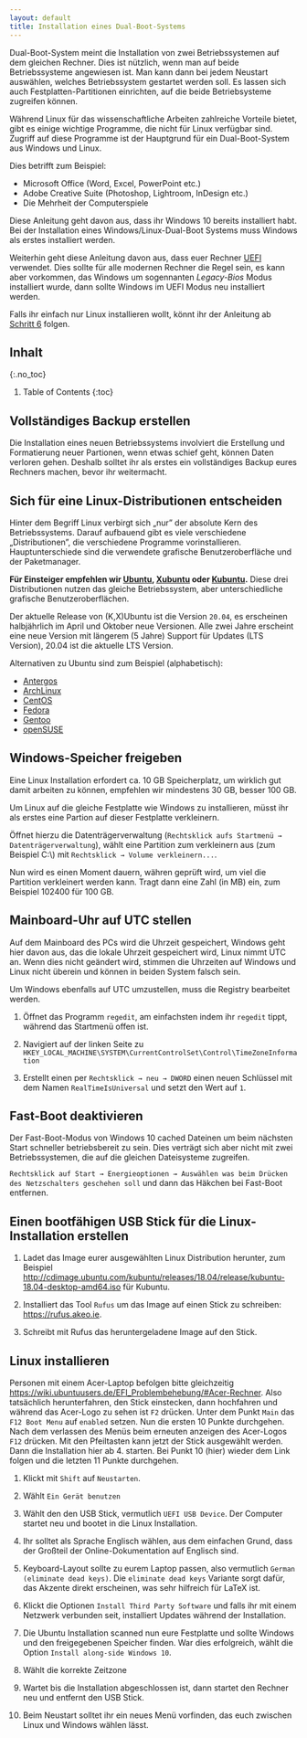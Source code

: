 ```yaml
---
layout: default
title: Installation eines Dual-Boot-Systems
---
```


Dual-Boot-System meint die Installation von zwei Betriebssystemen auf dem gleichen Rechner.
Dies ist nützlich, wenn man auf beide Betriebssysteme angewiesen ist.
Man kann dann bei jedem Neustart auswählen, welches Betriebssystem gestartet werden soll.
Es lassen sich auch Festplatten-Partitionen einrichten, auf die beide Betriebsysteme
zugreifen können.

Während Linux für das wissenschaftliche Arbeiten zahlreiche Vorteile bietet,
gibt es einige wichtige Programme, die nicht für Linux verfügbar sind.
Zugriff auf diese Programme ist der Hauptgrund für ein Dual-Boot-System aus Windows und Linux.

Dies betrifft zum Beispiel:

* Microsoft Office (Word, Excel, PowerPoint etc.)
* Adobe Creative Suite (Photoshop, Lightroom, InDesign etc.)
* Die Mehrheit der Computerspiele

Diese Anleitung geht davon aus, dass ihr Windows 10 bereits installiert habt.
Bei der Installation eines Windows/Linux-Dual-Boot Systems muss Windows als erstes installiert
werden.

Weiterhin geht diese Anleitung davon aus, dass euer Rechner [UEFI](https://en.wikipedia.org/wiki/Unified_Extensible_Firmware_Interface)
verwendet.
Dies sollte für alle modernen Rechner die Regel sein, es kann aber vorkommen,
das Windows um sogennanten *Legacy-Bios* Modus installiert wurde, dann sollte Windows im UEFI Modus neu installiert werden.

Falls ihr einfach nur Linux installieren wollt, könnt ihr der Anleitung ab [Schritt 6](#einen-bootfähigen-usb-stick-für-die-linux-installation-erstellen) folgen.


## Inhalt
{:.no_toc}

1. Table of Contents
{:toc}


## Vollständiges Backup erstellen

Die Installation eines neuen Betriebssystems involviert die Erstellung und
Formatierung neuer Partionen, wenn etwas schief geht, können Daten verloren gehen.
Deshalb solltet ihr als erstes ein vollständiges Backup eures Rechners machen, bevor
ihr weitermacht.


## Sich für eine Linux-Distributionen entscheiden

Hinter dem Begriff Linux verbirgt sich „nur” der absolute Kern des Betriebssystems.
Darauf aufbauend gibt es viele verschiedene „Distributionen”, die verschiedene
Programme vorinstallieren.
Hauptunterschiede sind die verwendete grafische Benutzeroberfläche und der Paketmanager.

**Für Einsteiger empfehlen wir [Ubuntu](https://www.ubuntu.com/), [Xubuntu](https://xubuntu.org/) oder [Kubuntu](https://kubuntu.org/).**
Diese drei Distributionen nutzen das gleiche Betriebssystem, aber unterschiedliche grafische Benutzeroberflächen.





Der aktuelle Release von (K,X)Ubuntu ist die Version `20.04`, es erscheinen halbjährlich
im April und Oktober neue Versionen.
Alle zwei Jahre erscheint eine neue Version mit längerem (5 Jahre) Support für Updates (LTS Version), 20.04 ist die aktuelle LTS Version.

Alternativen zu Ubuntu sind zum Beispiel (alphabetisch):

* [Antergos](https://antergos.com/)
* [ArchLinux](https://www.archlinux.org/)
* [CentOS](https://www.centos.org/)
* [Fedora](https://getfedora.org/de/)
* [Gentoo](https://www.gentoo.org/)
* [openSUSE](https://www.opensuse.org/)


## Windows-Speicher freigeben

Eine Linux Installation erfordert ca. 10 GB Speicherplatz, um wirklich gut
damit arbeiten zu können, empfehlen wir mindestens 30 GB, besser 100 GB.

Um Linux auf die gleiche Festplatte wie Windows zu installieren, müsst ihr als
erstes eine Partion auf dieser Festplatte verkleinern.

Öffnet hierzu die Datenträgerverwaltung (`Rechtsklick aufs Startmenü → Datenträgerverwaltung`),
wählt eine Partition zum verkleinern aus (zum Beispiel C:\\) mit  `Rechtsklick → Volume verkleinern...`.

Nun wird es einen Moment dauern, währen geprüft wird, um viel die Partition verkleinert werden kann.
Tragt dann eine Zahl (in MB) ein, zum Beispiel 102400 für 100 GB.

## Mainboard-Uhr auf UTC stellen

Auf dem Mainboard des PCs wird die Uhrzeit gespeichert, Windows geht hier davon aus, das die lokale Uhrzeit gespeichert wird, Linux nimmt UTC an.
Wenn dies nicht geändert wird, stimmen die Uhrzeiten auf Windows und Linux nicht überein und können in beiden System falsch sein.

Um Windows ebenfalls auf UTC umzustellen, muss die Registry bearbeitet werden.

1. Öffnet das Programm `regedit`, am einfachsten indem ihr `regedit` tippt,
während das Startmenü offen ist.

1. Navigiert auf der linken Seite zu `HKEY_LOCAL_MACHINE\SYSTEM\CurrentControlSet\Control\TimeZoneInformation`

1. Erstellt einen per `Rechtsklick → neu → DWORD` einen neuen Schlüssel mit dem Namen `RealTimeIsUniversal`
und setzt den Wert auf `1`.

## Fast-Boot deaktivieren

Der Fast-Boot-Modus von Windows 10 cached Dateinen um beim nächsten Start schneller
betriebsbereit zu sein.
Dies verträgt sich aber nicht mit zwei Betriebssystemen, die auf die gleichen Dateisysteme zugreifen.

`Rechtsklick auf Start → Energieoptionen → Auswählen was beim Drücken des Netzschalters geschehen soll`
und dann das Häkchen bei Fast-Boot entfernen.

## Einen bootfähigen USB Stick für die Linux-Installation erstellen

1. Ladet das Image eurer ausgewählten Linux Distribution herunter, zum Beispiel
   <http://cdimage.ubuntu.com/kubuntu/releases/18.04/release/kubuntu-18.04-desktop-amd64.iso>
   für Kubuntu.

1. Installiert das Tool `Rufus` um das Image auf einen Stick zu schreiben:
   <https://rufus.akeo.ie>.

1. Schreibt mit Rufus das heruntergeladene Image auf den Stick.

## Linux installieren

Personen mit einem Acer-Laptop befolgen bitte gleichzeitig
<https://wiki.ubuntuusers.de/EFI_Problembehebung/#Acer-Rechner>.
Also tatsächlich herunterfahren, den Stick einstecken,
dann hochfahren und während das Acer-Logo zu sehen ist `F2` drücken.
Unter dem Punkt `Main` das `F12 Boot Menu` auf `enabled` setzen.
Nun die ersten 10 Punkte durchgehen.
Nach dem verlassen des Menüs beim erneuten anzeigen des Acer-Logos `F12`
drücken.
Mit den Pfeiltasten kann jetzt der Stick ausgewählt werden.
Dann die Installation hier ab 4. starten.
Bei Punkt 10 (hier) wieder dem Link folgen und die letzten 11 Punkte durchgehen.


1. Klickt mit `Shift` auf `Neustarten`.

1. Wählt `Ein Gerät benutzen`

1. Wählt den den USB Stick, vermutlich `UEFI USB Device`. Der Computer startet neu
und bootet in die Linux Installation.

1. Ihr solltet als Sprache Englisch wählen, aus dem einfachen Grund, dass der Großteil
der Online-Dokumentation auf Englisch sind.

1. Keyboard-Layout sollte zu eurem Laptop passen, also vermutlich `German (eliminate dead keys)`.
Die `eliminate dead keys` Variante sorgt dafür, das Akzente direkt erscheinen, was sehr hilfreich für
LaTeX ist.

1. Klickt die Optionen `Install Third Party Software` und falls ihr mit einem Netzwerk verbunden seit,
installiert Updates während der Installation.

1. Die Ubuntu Installation scanned nun eure Festplatte und sollte Windows und den freigegebenen Speicher finden.
War dies erfolgreich, wählt die Option `Install along-side Windows 10`.

1. Wählt die korrekte Zeitzone

1. Wartet bis die Installation abgeschlossen ist, dann startet den Rechner neu und entfernt den USB Stick.

1. Beim Neustart solltet ihr ein neues Menü vorfinden, das euch zwischen Linux und Windows wählen lässt.
